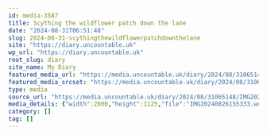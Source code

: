```yaml
---
id: media-3587
title: Scything the wildflower patch down the lane
date: "2024-08-31T06:51:48"
slug: 2024-08-31-scythingthewildflowerpatchdownthelane
site: "https://diary.uncountable.uk"
wp_url: "https://diary.uncountable.uk"
root_slug: diary
site_name: My Diary
featured_media_url: "https://media.uncountable.uk/diary/2024/08/31065148/IMG20240826155333.webp"
featured_media_srcset: "https://media.uncountable.uk/diary/2024/08/31065148/IMG20240826155333-300x169.webp 300w, https://media.uncountable.uk/diary/2024/08/31065148/IMG20240826155333-1024x576.webp 1024w, https://media.uncountable.uk/diary/2024/08/31065148/IMG20240826155333-150x150.webp 150w, https://media.uncountable.uk/diary/2024/08/31065148/IMG20240826155333-640x360.webp 640w, https://media.uncountable.uk/diary/2024/08/31065148/IMG20240826155333.webp 2000w"
type: media
source_url: "https://media.uncountable.uk/diary/2024/08/31065148/IMG20240826155333.webp"
media_details: {"width":2000,"height":1125,"file":"IMG20240826155333.webp","filesize":193708,"sizes":{"medium":{"file":"IMG20240826155333-300x169.webp","width":300,"height":169,"filesize":19132,"mime_type":"image/webp","source_url":"https://media.uncountable.uk/diary/2024/08/31065148/IMG20240826155333-300x169.webp"},"large":{"file":"IMG20240826155333-1024x576.webp","width":1024,"height":576,"filesize":202560,"mime_type":"image/webp","source_url":"https://media.uncountable.uk/diary/2024/08/31065148/IMG20240826155333-1024x576.webp"},"thumbnail":{"file":"IMG20240826155333-150x150.webp","width":150,"height":150,"filesize":8680,"mime_type":"image/webp","source_url":"https://media.uncountable.uk/diary/2024/08/31065148/IMG20240826155333-150x150.webp"},"mobwidth":{"file":"IMG20240826155333-640x360.webp","width":640,"height":360,"filesize":83840,"mime_type":"image/webp","source_url":"https://media.uncountable.uk/diary/2024/08/31065148/IMG20240826155333-640x360.webp"},"full":{"file":"IMG20240826155333.webp","width":2000,"height":1125,"mime_type":"image/webp","source_url":"https://media.uncountable.uk/diary/2024/08/31065148/IMG20240826155333.webp"}},"image_meta":{"aperture":"0","credit":"","camera":"","caption":"","created_timestamp":"0","copyright":"","focal_length":"0","iso":"0","shutter_speed":"0","title":"","orientation":"0","keywords":[]}}
category: []
tag: []
---
```


